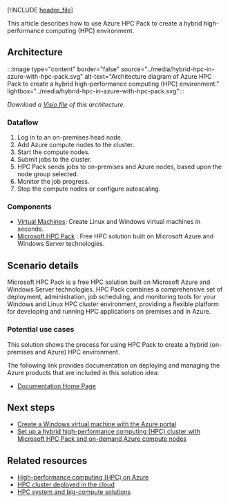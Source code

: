 [!INCLUDE [header_file](../../../includes/sol-idea-header.md)]

This article describes how to use Azure HPC Pack to create a hybrid high-performance computing (HPC) environment.

## Architecture

:::image type="content" border="false" source="../media/hybrid-hpc-in-azure-with-hpc-pack.svg" alt-text="Architecture diagram of Azure HPC Pack to create a hybrid high-performance computing (HPC) environment." lightbox="../media/hybrid-hpc-in-azure-with-hpc-pack.svg":::

*Download a [Visio file](https://arch-center.azureedge.net/hybrid-hpc-in-azure-with-hpc-pack.vsdx) of this architecture.*

### Dataflow

1. Log in to an on-premises head node.
1. Add Azure compute nodes to the cluster.
1. Start the compute nodes.
1. Submit jobs to the cluster.
1. HPC Pack sends jobs to on-premises and Azure nodes, based upon the node group selected.
1. Monitor the job progress.
1. Stop the compute nodes or configure autoscaling.

### Components

* [Virtual Machines](https://azure.microsoft.com/services/virtual-machines): Create Linux and Windows virtual machines in seconds.
* [Microsoft HPC Pack](/powershell/high-performance-computing/overview) : Free HPC solution built on Microsoft Azure and Windows Server technologies.

## Scenario details

Microsoft HPC Pack is a free HPC solution built on Microsoft Azure and Windows Server technologies. HPC Pack combines a comprehensive set of deployment, administration, job scheduling, and monitoring tools for your Windows and Linux HPC cluster environment, providing a flexible platform for developing and running HPC applications on premises and in Azure.

### Potential use cases

This solution shows the process for using HPC Pack to create a hybrid (on-premises and Azure) HPC environment.

The following link provides documentation on deploying and managing the Azure products that are included in this solution idea:

* [Documentation Home Page](/powershell/high-performance-computing/overview)

## Next steps

* [Create a Windows virtual machine with the Azure portal](/azure/virtual-machines/windows/quick-create-portal)
* [Set up a hybrid high-performance computing (HPC) cluster with Microsoft HPC Pack and on-demand Azure compute nodes](/azure/cloud-services/cloud-services-setup-hybrid-hpcpack-cluster)

## Related resources

- [High-performance computing (HPC) on Azure](../../topics/high-performance-computing.md)
- [HPC cluster deployed in the cloud](../../solution-ideas/articles/hpc-cluster.yml)
- [HPC system and big-compute solutions](../../solution-ideas/articles/big-compute-with-azure-batch.yml)
